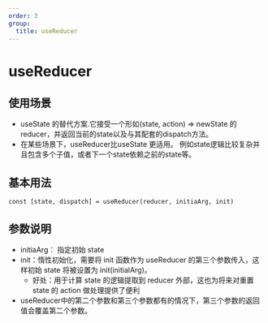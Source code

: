```yaml
---
order: 3
group:
  title: useReducer
---
```

# useReducer

## 使用场景
- useState 的替代方案.它接受一个形如(state, action) => newState 的reducer，并返回当前的state以及与其配套的dispatch方法。
- 在某些场景下，useReducer比useState 更适用。 例如state逻辑比较复杂并且包含多个子值，或者下一个state依赖之前的state等。 

## 基本用法
```
const [state, dispatch] = useReducer(reducer, initiaArg, init)
```
## 参数说明
* initiaArg： 指定初始 state
* init：惰性初始化，需要将 init 函数作为 useReducer 的第三个参数传入，这样初始 state 将被设置为 init(initialArg)。
  * 好处：用于计算 state 的逻辑提取到 reducer 外部，这也为将来对重置 state 的 action 做处理提供了便利
* useReducer中的第二个参数和第三个参数都有的情况下，第三个参数的返回值会覆盖第二个参数。


<code src="./demo/demo1.jsx" />
